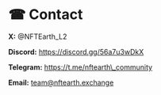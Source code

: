 # ☎ Contact

**X:** @NFTEarth\_L2

**Discord:** https://discord.gg/56a7u3wDkX

**Telegram:** https://t.me/nftearth\_community

**Email:** team@nftearth.exchange
